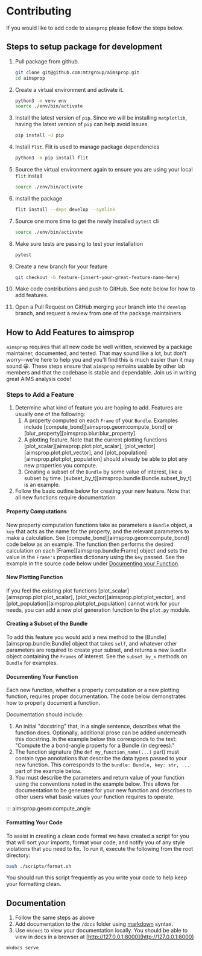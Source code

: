 # Contributing

If you would like to add code to `aimsprop` please follow the steps below.

## Steps to setup package for development

1. Pull package from github.

    ```sh
    git clone git@github.com:mtzgroup/aimsprop.git
    cd aimsprop
    ```

1. Create a virtual environment and activate it.

    ```sh
    python3 -m venv env
    source ./env/bin/activate
    ```

4. Install the latest version of `pip`. Since we will be installing `matplotlib`, having the latest version of `pip` can help avoid issues.

    ```sh
    pip install -U pip
    ```

3. Install `flit`. Flit is used to manage package dependencies

    ```sh
    python3 -m pip install flit
    ```

1. Source the virtual environment again to ensure you are using your local `flit` install

    ```sh
    source ./env/bin/activate
    ```

1. Install the package

    ```sh
    flit install --deps develop --symlink
    ```

1. Source one more time to get the newly installed `pytest` cli

    ```sh
    source ./env/bin/activate
    ```

1. Make sure tests are passing to test your installation

    ```sh
    pytest
    ```

1. Create a new branch for your feature

    ```sh
    git checkout -b feature-{insert-your-great-feature-name-here}
    ```

1. Make code contributions and push to GitHub. See note below for how to add features.

1. Open a Pull Request on GitHub merging your branch into the `develop` branch, and request a review from one of the package maintainers

## How to Add Features to aimsprop

`aimsprop` requires that all new code be well written, reviewed by a package maintainer, documented, and tested. That may sound like a lot, but don't worry--we're here to help you and you'll find this is much easier than it may sound 😀. These steps ensure that `aimsprop` remains usable by other lab members and that the codebase is stable and dependable. Join us in writing great AIMS analysis code!

### Steps to Add a Feature

1. Determine what kind of feature you are hoping to add. Features are usually one of the following:
    1. A property computed on each `Frame` of your `Bundle`. Examples include [compute_bond][aimsprop.geom:compute_bond] or [blur_property][aimsprop.blur:blur_property].
    2. A plotting feature. Note that the current plotting functions [plot_scalar][aimsprop.plot:plot_scalar], [plot_vector][aimsprop.plot:plot_vector], and [plot_population][aimsprop.plot:plot_population] should already be able to plot any new properties you compute.
    3. Creating a subset of the `Bundle` by some value of interest, like a subset by time. [subset_by_t][aimsprop.bundle:Bundle.subset_by_t] is an example.
1. Follow the basic outline below for creating your new feature. Note that all new functions require documentation.

#### Property Computations

New property computation functions take as parameters a `Bundle` object, a `key` that acts as the name for the property, and the relevant parameters to make a calculation. See [compute_bond][aimsprop.geom:compute_bond] code below as an example. The function then performs the desired calculation on each [Frame][aimsprop.bundle:Frame] object and sets the value in the `Frame's` properties dictionary using the `key` passed. See the example in the source code below under [Documenting your Function](#documenting-your-function).

#### New Plotting Function

If you feel the existing plot functions [plot_scalar][aimsprop.plot:plot_scalar], [plot_vector][aimsprop.plot:plot_vector], and [plot_population][aimsprop.plot:plot_population] cannot work for your needs, you can add a new plot generation function to the `plot.py` module.

#### Creating a Subset of the Bundle

To add this feature you would add a new method to the [Bundle][aimsprop.bundle:Bundle] object that takes `self`, and whatever other parameters are required to create your subset, and returns a new `Bundle` object containing the `Frames` of interest. See the `subset_by_x` methods on `Bundle` for examples.

#### Documenting Your Function

Each new function, whether a property computation or a new plotting function, requires proper documentation. The code below demonstrates how to properly document a function.

Documentation should include:

1. An initial "docstring" that, in a single sentence, describes what the function does. Optionally, additional prose can be added underneath this docstring. In the example below this corresponds to the text: "Compute the a bond-angle property for a Bundle (in degrees)."
2. The function signature (the `def my_function_name(...)` part) must contain type annotations that describe the data types passed to your new function. This corresponds to the `bundle: Bundle, key: str, ...` part of the example below.
3. You must describe the parameters and return value of your function using the conventions noted in the example below. This allows for documentation to be generated for your new function and describes to other users what basic values your function requires to operate.

::: aimsprop.geom:compute_angle

#### Formatting Your Code

To assist in creating a clean code format we have created a script for you that will sort your imports, format your code, and notify you of any style violations that you need to fix. To run it, execute the following from the root directory:

```sh
bash ./scripts/format.sh
```

You should run this script frequently as you write your code to help keep your formatting clean.

## Documentation

1. Follow the same steps as above
1. Add documentation to the `/docs` folder using [markdown](https://www.markdownguide.org/cheat-sheet) syntax.
1. Use `mkdocs` to view your documentation locally. You should be able to view in docs in a browser at [http://127.0.0.1:8000](http://127.0.0.1:8000)

```sh
mkdocs serve
```
